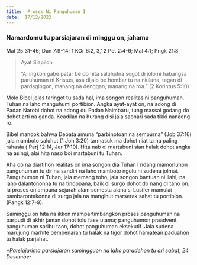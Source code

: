 ```yaml
---
title:  Proses Ni Panguhuman I
date:  17/12/2022
---
```


### Namardomu tu parsiajaran di minggu on, jahama
Mat 25:31-46; Dan 7:9-14; 1 KOr 6:2, 3,’ 2 Pet 2:4-6; Mal 4:1; Pngk 21:8

> <p>Ayat Siapilon</p>
> “Ai ingkon gabe patar be do hita saluhutna sogot di jolo ni habangsa paruhuman ni Kristus, asa dijalo be hombar tu na niulana, tagan di pardagingon, manang na denggan, manang na roa.” (2 Korintus 5:10)

Molo Bibel jelas taringot tu sada hal, ima songon realitas ni panguhuman. Tuhan na laho manguhumi portibion. Angka ayat-ayat on, na adong di Padan Narobi  dohot na adong du Padan Naimbaru, tung massai godang do dohot arti na ganda. Keadilan na hurang disi jala saonari sada tikki nanaeng ro.

Bibel mandok bahwa Debata amuna “parbinotoan na sempurna” (Job 37:16) jala mamboto saluhut (1 Joh 3:20) tarmasuk ma dohot  niat ta na paling  rahasia ( Parj 12:14, Jer 17:10). Hita nab oi martabuni sian halak dohot angka na asingi, alai hita naso boi martabuni tu Tuhan.

Aha do na diartihon  realitas on ima songon dia Tuhan I ndang  mamorluhon  panguhuman tu dirina sandiri na laho mamboto ngolu ni sudena jolmai. Panguhumon ni Tuhan, jala memang toho, jala songon bantuan ni ilahi, na laho dalantononna tu na tinoppana, baik di surgo dohot do nang di tano on. Ia proses on ampuna sejarah alam semesta alana si Lusifer mamulai pambarontakonna di surgo jala na mangihut marserak sahat tu portibion. (Pangk 12:7-9).

Saminggu on hita na ikkon mampartimbangkon proses panguhuman na parpudi di akhir jaman dohot tolu fase utama; panguhumon praadvent, panguhuman saribu taon, dohot panguhuman eksekutif. Jala sudena marujung  marhite pembenaran tu halak na tigor dohot hamatean paduahon tu halak parjahat.

_*Parsiajarima parsiajaran samingguon na laho paradehon tu ari sabat, 24 Desember_